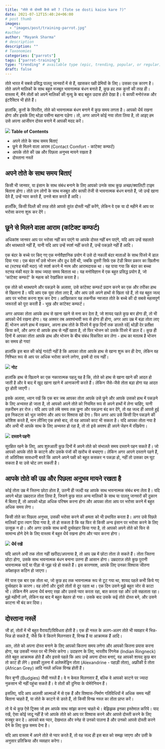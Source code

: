 ```yaml
---
title: "तोते से दोस्ती कैसे करें ? (Tote se dosti kaise kare ?)"
date: 2021-07-12T15:40:24+06:00
# post thumb
images:
  - "images/post/training-parrot.jpg"
#author
author: "Mayank Sharma"
# description
description: ""
# Taxonomies
categories: ["parrots"]
tags: ["parrot-training"]
type: "trending" # available type (epic, trending, popular, or regular)
draft: false
---
```


तोते भारत में सबसे प्रसिद्ध पालतू जानवरों में से हैं, खासकर पक्षी प्रेमियों के लिए। उसका एक कारण है। तोते अपने मालिकों के साथ बहुत मजबूत भावनात्मक बंधन बनाते हैं, कुछ हद तक कुत्तों की तरह ही। वास्तव में, मैंने तोतों को अपने मालिकों की मृत्यु के बाद बहुत उदास होते देखा है। वे काफी मनोरंजक और इंटरैक्टिव भी होते हैं।

हालांकि, कुत्तों के विपरीत, तोते को भावनात्मक बंधन बनाने में कुछ समय लगता है। आपको धैर्य रखना होगा और इसके लिए थोड़ा पसीना बहाना पड़ेगा। तो, अगर आपने कोई नया तोता लिया है, तो आइए हम उसे अपना आजीवन दोस्त बनाने में आपकी मदद करें।

<div class="toc-mak">
<img src="../../../images/pencil.png">
<b>Table of Contents</b>
<ul>
<li>अपने तोते के साथ समय बिताएं</li>
<li>छूने से मिलने वाला आराम (Contact Comfort - कांटेक्ट कम्फर्ट)</li>
<li>आपके तोते की उम्र और पिछला अनुभव मायने रखता है</li>
<li>दोस्ताना नस्लें</li>
</ul>
</div>

## अपने तोते के साथ समय बिताएं

किसी भी जानवर, या इंसान के साथ संबंध बनाने के लिए आपको उनके साथ कुछ अच्छा/क्वालिटी टाइम बिताना होगा। तोते उन लोगों के साथ मजबूत और काफी तेजी से भावनात्मक बंधन बनाते हैं, जो उन्हें खाना देते हैं, उन्हें प्यार करते हैं, उनसे बात करते हैं आदि।

हालाँकि, किसी पिल्लै की तरह तोते आपसे तुरंत दोस्ती नहीं करेंगे, लेकिन वे एक या दो महीने में आप पर भरोसा करना शुरू कर देंगे।


## छूने से मिलने वाला आराम (कांटेक्ट कम्फर्ट)

अधिकांश जानवर आप पर भरोसा नहीं कर पाएंगे या आपके दोस्त नहीं बन पाएंगे, यदि आप उन्हें सहलाते और थपथपाते नहीं हैं, यानी यदि आप उन्हें स्पर्श नहीं करते हैं, उन्हें पकड़ते नहीं हैं आदि।

एक बंदर के बच्चे पर किए गए एक मनोवैज्ञानिक प्रयोग में उसे दो नकली बंदर माताओं के साथ पिंजरे में डाल दिया गया। एक बंदर माँ उसे भोजन और दूध देती थी, जबकि दूसरी सिर्फ एक टेडी बियर प्रकार का खिलौना था (स्टफ्ड मंकी मदर) जो स्पर्श करने में नरम और आरामदायक था। यह पाया गया कि बंदर का बच्चा स्टफ्ड मंकी मदर के साथ ज्यादा समय बिताता था। यह मनोविज्ञान में एक बहुत प्रसिद्ध प्रयोग है, जो 'कांटेक्ट कम्फर्ट' के महत्व को रेखांकित करता है।

एक तोते को थपथपाने और पकड़ने के अलावा, उसे कांटेक्ट कम्फर्ट प्रदान करने का एक और तरीका हाथ से खिलाना है। यदि आप एक युवा तोता लाए हैं, और आप उसे अपने हाथों से खिला रहे हैं, तो वह बहुत जल्द आप पर भरोसा करना शुरू कर देगा। आखिरकार यह तकनीक नवजात तोते के बच्चे की दो सबसे महत्वपूर्ण जरूरतों को पूरा करती है - भूख और कांटेक्ट कम्फर्ट।

अगर आपका तोता आपके हाथ से खाना खाने से मना कर देता है, जो शायद पहले कुछ बार होगा ही, तो भी आपको धैर्य रखना होगा। यह अक्सर तब अवश्यंभावी रूप से होगा ही होगा, अगर आप उम्र में बड़ा तोता लाए हैं| भोजन अपने हाथ में रखकर, अपना हाथ तोते के पिंजरे में कुछ दिनों तक डालते रहें| थोड़ी देर प्रतीक्षा किया करें, और अगर वो आपके हाथ से नहीं खाता है, तो फिर भोजन को उसके पिंजरे में डाल दें। कुछ ही दिनों में आपका तोता आपके हाथ और भोजन के बीच संबंध विकसित कर लेगा - हाथ का मतलब है भोजन का समय हो गया! 

हालांकि इस बात की कोई गारंटी नहीं है कि आपका तोता आपके हाथ से खाना शुरू कर ही देगा, लेकिन वह निश्चित रूप से आप पर अधिक भरोसा करने लगेगा, इसमें दो राय नहीं।

<div class="toc-mak">
  <img src="../../../images/pencil.png">
  <b>नोट</b><br>

हालांकि हाथ से खिलाने का एक नकारात्मक पहलू यह है कि, तोते को हाथ से खाना खाने की आदत हो जाती है और वे बाद में खुद खाना खाने में आनाकानी करते हैं। लेकिन जैसे-जैसे तोता बड़ा होगा यह आदत दूर होती जाएगी।
</div>

इसके अलावा, ध्यान रखें कि एक बार जब आपका तोता आपके उसे छूने और आपके उसको हाथ में पकड़ने के लिए अभ्यस्त हो जाता है, तो आपको अपने तोते को नियमित रूप से अपने हाथों में लेना चाहिए, यानी तक़रीबन हर रोज। यदि आप उसे लंबे समय तक छूना और पकड़ना बंद कर देंगे, तो वह जल्द ही आपसे हुई इस निकटता को भूल जायेगा और आप पर विश्वास खो देगा। फिर अगर आप उसे किसी दिन पकड़ने की कोशिश करते हैं, मान लीजिए एक हफ्ते बाद, तो वह आपको काट भी सकता है। यदि आपका तोता नया है और अभी भी आपके साथ के लिए अभ्यस्त हो रहा है, तो तो इसे अवश्य ही अपने जेहन में रखियेगा।

<div class="toc-mak">
  <img src="../../../images/pencil.png">
  <b>दस्ताने पहनें!</b><br>

सुरक्षित रहने के लिए, आप शुरुआती कुछ दिनों में अपने तोते को संभालते समय दस्ताने पहन सकते हैं। जो आपको आपके तोते के काटने और उसके पंजों की खरोंच से बचाएगा। लेकिन अगर आपने दस्ताने पहने हैं, तो अतिरिक्त सावधानी बरतें कि आपने अपने पक्षी को बहुत कसकर न पकड़ा हो, नहीं तो उसका दम घुट सकता है या उसे चोट लग सकती है।
</div>


## आपके तोते की उम्र और पिछला अनुभव मायने रखता है

कोई तोता उम्र में जितना छोटा होता है, उतनी ही जल्दी वह आपके साथ भावनात्मक संबंध बना लेता है। यदि आपने थोड़ा उम्रदराज़ तोता लिया है, जिसने कुछ साल अन्य मालिकों के साथ या पालतू जानवरों की दुकान में बिताए हैं, तो आपको थोड़ा अधिक परिश्रम करना होगा और आपका तोता आप पर भरोसा करने में बहुत अधिक समय लेगा।

किसी तोते का पिछला अनुभव, उसकी भरोसा करने की क्षमता को भी प्रभावित करता है। अगर उसे पिछले मालिकों द्वारा त्याग दिया गया है, तो हो सकता है कि वह फिर से किसी अन्य इंसान पर भरोसा करने के लिए उत्सुक न हो। और अगर उसके साथ कभी दुर्व्यवहार किया गया है, तो आपको अपने तोते को फिर से सामान्य होने देने के लिए वास्तव में बहुत धैर्य रखना होगा और प्यार करना होगा।

<div class="toc-mak">
  <img src="../../../images/pencil.png">
  <b>धैर्य रखें</b><br>

यदि आपने अभी तक तोता नहीं खरीदा/अपनाया है, तो आप उम्र में छोटा तोता ले सकते हैं। तोता जितना छोटा होगा, उसके साथ भावनात्मक बंधन बनाना उतना ही आसान होगा। उम्रदराज़ तोते कुछ पुरानी भावनात्मक यादें या पीड़ा से जूझ रहे हो सकते हैं। इस कारणवश, आपके लिए उनका विश्वास जीतना अपेक्षाकृत कठिन हो जाएगा।

मेरे पास एक बार एक तोता था, जो कुछ हद तक भावनात्मक रूप से टूट गया था, शायद पहले कभी किये गए दुर्व्यवहार के कारण। वह लोगों और दूसरे तोतों से दूर रहता था। एक दिन उसने मुझे बहुत जोर से काटा भी। लेकिन मैंने अपना धैर्य बनाए रखा और उससे प्यार करता रहा, बात करता रहा और उसे सहलाता रहा। मुझे महीनों लगे, लेकिन वह बाद में बहुत बेहतर हो गया। उसके बाद उसके कई तोते दोस्त बने, और उसने काटना भी बंद कर दिया।
</div>


## दोस्ताना नस्लें 

जी हां, तोतों में भी बहुत वैरायटी/विविधता होती है। एक ही नस्ल के अलग-अलग तोते भी व्यवहार में भिन्न-भिन्न हो सकते हैं, जैसे कि वे कितने मिलनसार हैं, विनम्र हैं या आक्रामक हैं आदि।

अतः, तोते को अपना दोस्त बनाने के लिए आपको कितना समय लगेगा और आपको कितना प्रयास करना होगा, यह उसकी नस्ल पर भी निर्भर करेगा। उदाहरण के लिए, भारतीय रिंगनेक (Indian Ringneck) तोते बहुत आक्रामक होते हैं और इससे पहले कि आप उन्हें अपना दोस्त बनाएं, वह आपको शायद कुछ बार तो काट ही लेंगे। इसकी तुलना में अलेक्जेंड्रिन तोता (Alexandrine - पहाड़ी तोता), अफ्रीकी ग्रे तोता (African Grey) आदि नस्लें अधिक विनम्र होती हैं।

फिर बुग्गी (Budgies) जैसी नस्लें हैं। वे न केवल मिलनसार हैं, बल्कि वे आपको काटने पर ज्यादा नुकसान भी नहीं पहुंचा सकते हैं। वे तोतों की दुनिया के पोमेरेनियन हैं।

इसलिए, यदि आप आलसी आत्माओं में से एक हैं और विश्वास-निर्माण गतिविधियों में अधिक समय नहीं बिताना चाहते हैं, या तोते के काटने से डरते हैं, तो किसी विनम्र नस्ल का तोता प्राप्त करें।


तो ये थे कुछ ऐसे ट्रिक्स जो हम आपके साथ सांझा करना चाहते थे। बेझिझक इनका इस्तेमाल करिये। याद रखें, ऐसा कोई जादू नहीं है जो आपके तोते को आप पर विश्वास करने और आपसे दोस्ती करने के लिए मजबूर कर दे। आपको बस प्यार, देखभाल और स्नेह से उनको पालना है और उनको आपसे दोस्ती करने देने के लिए कुछ समय देना है।

यदि आप वास्तव में अपने तोते से प्यार करते हैं, तो वह जल्द ही इस बात को समझ जाएगा और उसी के अनुसार प्रतिक्रिया और व्यवहार करेगा।

